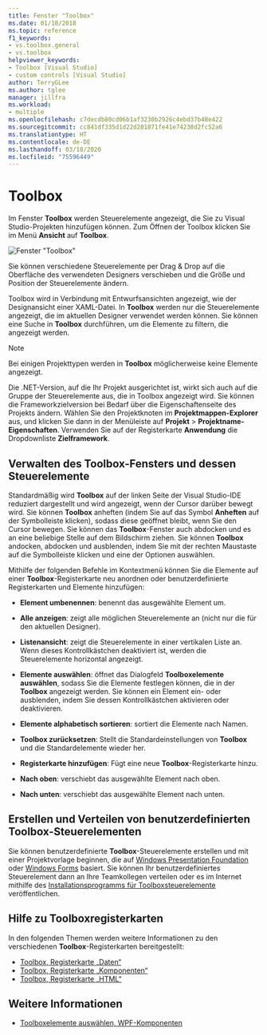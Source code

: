 ```yaml
---
title: Fenster "Toolbox"
ms.date: 01/18/2018
ms.topic: reference
f1_keywords:
- vs.toolbox.general
- vs.toolbox
helpviewer_keywords:
- Toolbox [Visual Studio]
- custom controls [Visual Studio]
author: TerryGLee
ms.author: tglee
manager: jillfra
ms.workload:
- multiple
ms.openlocfilehash: c7decdb80cd06b1af3230b2926c4ebd37b48e422
ms.sourcegitcommit: cc841df335d1d22d281871fe41e74238d2fc52a6
ms.translationtype: HT
ms.contentlocale: de-DE
ms.lasthandoff: 03/18/2020
ms.locfileid: "75596449"
---
```

# <a name="toolbox"></a>Toolbox

Im Fenster **Toolbox** werden Steuerelemente angezeigt, die Sie zu Visual Studio-Projekten hinzufügen können. Zum Öffnen der Toolbox klicken Sie im Menü **Ansicht** auf **Toolbox**.

![Fenster "Toolbox"](media/toolbox.png)

Sie können verschiedene Steuerelemente per Drag & Drop auf die Oberfläche des verwendeten Designers verschieben und die Größe und Position der Steuerelemente ändern.

Toolbox wird in Verbindung mit Entwurfsansichten angezeigt, wie der Designansicht einer XAML-Datei. In **Toolbox** werden nur die Steuerelemente angezeigt, die im aktuellen Designer verwendet werden können. Sie können eine Suche in **Toolbox** durchführen, um die Elemente zu filtern, die angezeigt werden.

> [!NOTE]
> Bei einigen Projekttypen werden in **Toolbox** möglicherweise keine Elemente angezeigt.

Die .NET-Version, auf die Ihr Projekt ausgerichtet ist, wirkt sich auch auf die Gruppe der Steuerelemente aus, die in Toolbox angezeigt wird. Sie können die Frameworkzielversion bei Bedarf über die Eigenschaftenseite des Projekts ändern. Wählen Sie den Projektknoten im **Projektmappen-Explorer** aus, und klicken Sie dann in der Menüleiste auf **Projekt** > **Projektname-Eigenschaften**. Verwenden Sie auf der Registerkarte **Anwendung** die Dropdownliste **Zielframework**.

## <a name="manage-the-toolbox-window-and-its-controls"></a>Verwalten des Toolbox-Fensters und dessen Steuerelemente

Standardmäßig wird **Toolbox** auf der linken Seite der Visual Studio-IDE reduziert dargestellt und wird angezeigt, wenn der Cursor darüber bewegt wird. Sie können **Toolbox** anheften (indem Sie auf das Symbol **Anheften** auf der Symbolleiste klicken), sodass diese geöffnet bleibt, wenn Sie den Cursor bewegen. Sie können das **Toolbox**-Fenster auch abdocken und es an eine beliebige Stelle auf dem Bildschirm ziehen. Sie können **Toolbox** andocken, abdocken und ausblenden, indem Sie mit der rechten Maustaste auf die Symbolleiste klicken und eine der Optionen auswählen.

Mithilfe der folgenden Befehle im Kontextmenü können Sie die Elemente auf einer **Toolbox**-Registerkarte neu anordnen oder benutzerdefinierte Registerkarten und Elemente hinzufügen:

- **Element umbenennen**: benennt das ausgewählte Element um.

- **Alle anzeigen**: zeigt alle möglichen Steuerelemente an (nicht nur die für den aktuellen Designer).

- **Listenansicht**: zeigt die Steuerelemente in einer vertikalen Liste an. Wenn dieses Kontrollkästchen deaktiviert ist, werden die Steuerelemente horizontal angezeigt.

- **Elemente auswählen**: öffnet das Dialogfeld **Toolboxelemente auswählen**, sodass Sie die Elemente festlegen können, die in der **Toolbox** angezeigt werden. Sie können ein Element ein- oder ausblenden, indem Sie dessen Kontrollkästchen aktivieren oder deaktivieren.

- **Elemente alphabetisch sortieren**: sortiert die Elemente nach Namen.

- **Toolbox zurücksetzen**: Stellt die Standardeinstellungen von **Toolbox** und die Standardelemente wieder her.

- **Registerkarte hinzufügen**: Fügt eine neue **Toolbox**-Registerkarte hinzu.

- **Nach oben**: verschiebt das ausgewählte Element nach oben.

- **Nach unten**: verschiebt das ausgewählte Element nach unten.

## <a name="create-and-distribute-custom-toolbox-controls"></a>Erstellen und Verteilen von benutzerdefinierten Toolbox-Steuerelementen

Sie können benutzerdefinierte **Toolbox**-Steuerelemente erstellen und mit einer Projektvorlage beginnen, die auf [Windows Presentation Foundation](../../extensibility/creating-a-wpf-toolbox-control.md) oder [Windows Forms](../../extensibility/creating-a-windows-forms-toolbox-control.md) basiert. Sie können Ihr benutzerdefiniertes Steuerelement dann an Ihre Teamkollegen verteilen oder es im Internet mithilfe des [Installationsprogramms für Toolboxsteuerelemente](https://download.microsoft.com/download/8/3/6/836657BD-9CCB-4ED4-B9D2-FB769473B284/TCI_whitepaper.docx) veröffentlichen.

## <a name="help-on-toolbox-tabs"></a>Hilfe zu Toolboxregisterkarten

In den folgenden Themen werden weitere Informationen zu den verschiedenen **Toolbox**-Registerkarten bereitgestellt:

- [Toolbox, Registerkarte „Daten“](../../ide/reference/toolbox-data-tab.md)
- [Toolbox, Registerkarte „Komponenten“](../../ide/reference/toolbox-components-tab.md)
- [Toolbox, Registerkarte „HTML“](../../ide/reference/toolbox-html-tab.md)

## <a name="see-also"></a>Weitere Informationen

- [Toolboxelemente auswählen, WPF-Komponenten](choose-toolbox-items-wpf-components.md)
